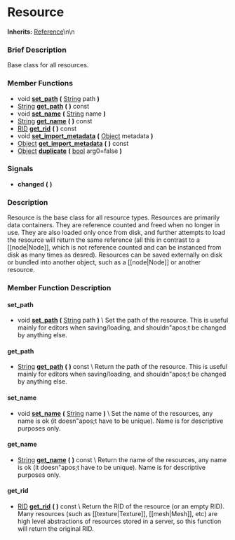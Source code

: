 #  Resource  
**Inherits:** [Reference](class_reference)\\n\\n
###  Brief Description  
Base class for all resources.

###  Member Functions 
  * void  **[set_path](#set_path)**  **(** [String](class_string) path  **)**
  * [String](class_string)  **[get_path](#get_path)**  **(** **)** const
  * void  **[set_name](#set_name)**  **(** [String](class_string) name  **)**
  * [String](class_string)  **[get_name](#get_name)**  **(** **)** const
  * [RID](class_rid)  **[get_rid](#get_rid)**  **(** **)** const
  * void  **[set_import_metadata](#set_import_metadata)**  **(** [Object](class_object) metadata  **)**
  * [Object](class_object)  **[get_import_metadata](#get_import_metadata)**  **(** **)** const
  * [Object](class_object)  **[duplicate](#duplicate)**  **(** [bool](class_bool) arg0=false  **)**

###  Signals  
  *  **changed**  **(** **)**

###  Description  
Resource is the base class for all resource types. Resources are primarily data containers. They are reference counted and freed when no longer in use. They are also loaded only once from disk, and further attempts to load the resource will return the same reference (all this in contrast to a [[node|Node]], which is not reference counted and can be instanced from disk as many times as desred). Resources can be saved externally on disk or bundled into another object, such as a [[node|Node]] or another resource.

###  Member Function Description  

#### <a name="set_path">set_path</a>
  * void  **[set_path](#set_path)**  **(** [String](class_string) path  **)**
\\
Set the path of the resource. This is useful mainly for editors when saving/loading, and shouldn"apos;t be changed by anything else.

#### <a name="get_path">get_path</a>
  * [String](class_string)  **[get_path](#get_path)**  **(** **)** const
\\
Return the path of the resource. This is useful mainly for editors when saving/loading, and shouldn"apos;t be changed by anything else.

#### <a name="set_name">set_name</a>
  * void  **[set_name](#set_name)**  **(** [String](class_string) name  **)**
\\
Set the name of the resources, any name is ok (it doesn"apos;t have to be unique). Name is for descriptive purposes only.

#### <a name="get_name">get_name</a>
  * [String](class_string)  **[get_name](#get_name)**  **(** **)** const
\\
Return the name of the resources, any name is ok (it doesn"apos;t have to be unique). Name is for descriptive purposes only.

#### <a name="get_rid">get_rid</a>
  * [RID](class_rid)  **[get_rid](#get_rid)**  **(** **)** const
\\
Return the RID of the resource (or an empty RID). Many resources (such as [[texture|Texture]], [[mesh|Mesh]], etc) are high level abstractions of resources stored in a server, so this function will return the original RID.
